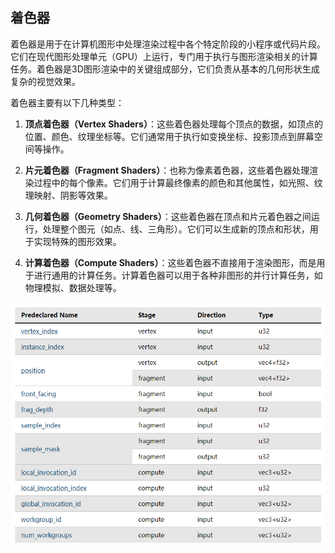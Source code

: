 ## 着色器

着色器是用于在计算机图形中处理渲染过程中各个特定阶段的小程序或代码片段。它们在现代图形处理单元（GPU）上运行，专门用于执行与图形渲染相关的计算任务。着色器是3D图形渲染中的关键组成部分，它们负责从基本的几何形状生成复杂的视觉效果。

着色器主要有以下几种类型：

1. **顶点着色器（Vertex Shaders）**：这些着色器处理每个顶点的数据，如顶点的位置、颜色、纹理坐标等。它们通常用于执行如变换坐标、投影顶点到屏幕空间等操作。

2. **片元着色器（Fragment Shaders）**：也称为像素着色器，这些着色器处理渲染过程中的每个像素。它们用于计算最终像素的颜色和其他属性，如光照、纹理映射、阴影等效果。

3. **几何着色器（Geometry Shaders）**：这些着色器在顶点和片元着色器之间运行，处理整个图元（如点、线、三角形）。它们可以生成新的顶点和形状，用于实现特殊的图形效果。

4. **计算着色器（Compute Shaders）**：这些着色器不直接用于渲染图形，而是用于进行通用的计算任务。计算着色器可以用于各种非图形的并行计算任务，如物理模拟、数据处理等。


![img.png](img.png)
